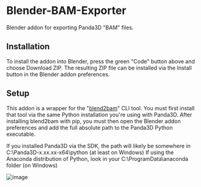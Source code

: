 # Blender-BAM-Exporter
Blender addon for exporting Panda3D "BAM" files.

## Installation
To install the addon into Blender, press the green "Code" button above and choose Download ZIP. The resulting ZIP file can be installed via the Install button in the Blender addon preferences.

## Setup
This addon is a wrapper for the "[blend2bam](https://github.com/Moguri/blend2bam)" CLI tool. You must first install that tool via the same Python installation you're using with Panda3D. After installing blend2bam with pip, you must then open the Blender addon preferences and add the full absolute path to the Panda3D Python executable.

If you installed Panda3D via the SDK, the path will likely be somewhere in C:\Panda3D-x.xx.xx-x64\python (at least on Windows)
If using the Anaconda distribution of Python, look in your C:\ProgramData\anaconda folder (on Windows)

![image](https://user-images.githubusercontent.com/88953117/234090186-fd363cbc-f718-463a-8519-b8455dda9150.png)
